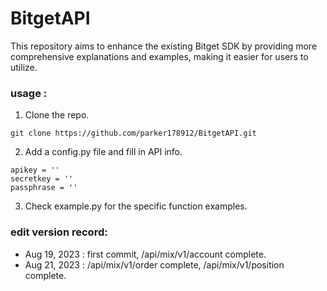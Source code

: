# BitgetAPI

This repository aims to enhance the existing Bitget SDK by providing more comprehensive explanations and examples, making it easier for users to utilize.

### usage : 
1. Clone the repo.
```
git clone https://github.com/parker178912/BitgetAPI.git
```
2. Add a config.py file and fill in API info.
```
apikey = ''
secretkey = ''
passphrase = ''
``` 
3. Check example.py for the specific function examples.


###  edit version record:
- Aug 19, 2023 : first commit, /api/mix/v1/account complete.
- Aug 21, 2023 : /api/mix/v1/order complete, /api/mix/v1/position complete.